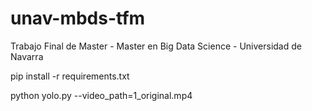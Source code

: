 # unav-mbds-tfm
Trabajo Final de Master - Master en Big Data Science - Universidad de Navarra

pip install -r requirements.txt

python yolo.py --video_path=1_original.mp4
